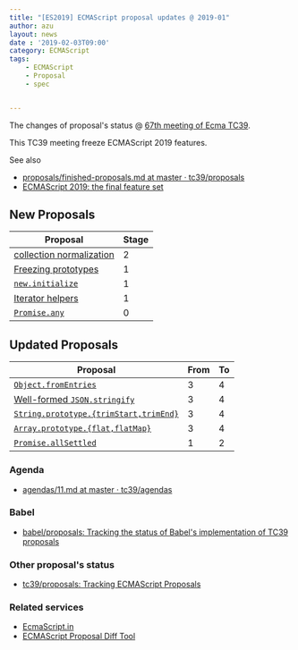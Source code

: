 ```yaml
---
title: "[ES2019] ECMAScript proposal updates @ 2019-01"
author: azu
layout: news
date : '2019-02-03T09:00'
category: ECMAScript
tags:
    - ECMAScript
    - Proposal
    - spec


---
```


The changes of proposal's status @ [67th meeting of Ecma TC39](https://github.com/tc39/agendas/blob/master/2018/11.md).

This TC39 meeting freeze ECMAScript 2019 features.

See also 

- [proposals/finished-proposals.md at master · tc39/proposals](https://github.com/tc39/proposals/blob/master/finished-proposals.md)
- [ECMAScript 2019: the final feature set](http://2ality.com/2018/02/ecmascript-2019.html)

## New Proposals

| Proposal                                                     | Stage |
| ------------------------------------------------------------ | ----- |
| [collection normalization](https://github.com/tc39-transfer/proposal-collection-normalization) | 2     |
| [Freezing prototypes](https://github.com/bakkot/proposal-freeze-prototype) | 1     |
| [`new.initialize`](https://github.com/littledan/proposal-new-initialize) | 1     |
| [Iterator helpers](https://github.com/devsnek/proposal-iterator-helpers) | 1     |
| [`Promise.any`](https://github.com/tc39/proposal-promise-any) | 0     |


## Updated Proposals

| Proposal                                                     | From | To   |
| ------------------------------------------------------------ | ---- | ---- |
| [`Object.fromEntries`](https://github.com/tc39/proposal-object-from-entries) | 3    | 4    |
| [Well-formed `JSON.stringify`](https://github.com/tc39/proposal-well-formed-stringify) | 3    | 4    |
| [`String.prototype.{trimStart,trimEnd}`](https://github.com/tc39/proposal-string-left-right-trim) | 3    | 4    |
| [`Array.prototype.{flat,flatMap}`](https://github.com/tc39/proposal-flatMap) | 3    | 4    |
| [`Promise.allSettled`](https://github.com/tc39/proposal-promise-allSettled) | 1    | 2    |

### Agenda

- [agendas/11.md at master · tc39/agendas](https://github.com/tc39/agendas/blob/master/2018/11.md)

### Babel

- [babel/proposals: Tracking the status of Babel's implementation of TC39 proposals](https://github.com/babel/proposals "babel/proposals: Tracking the status of Babel&#39;s implementation of TC39 proposals")

### Other proposal's status 

- [tc39/proposals: Tracking ECMAScript Proposals](https://github.com/tc39/proposals "tc39/proposals: Tracking ECMAScript Proposals")

### Related services

- [EcmaScript.in](http://ecmascript.in/)
- [ECMAScript Proposal Diff Tool](https://azu.github.io/ecmascript-proposals-json/)
